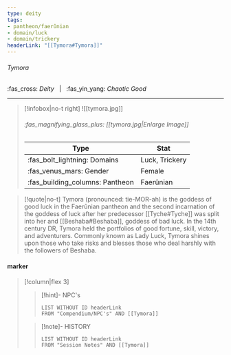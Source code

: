 ```yaml
---
type: deity
tags:
- pantheon/faerûnian
- domain/luck
- domain/trickery
headerLink: "[[Tymora#Tymora]]"
---
```


###### Tymora
<span class="sub2">:fas_cross: *Deity* &nbsp; | &nbsp; :fas_yin_yang: *Chaotic Good*</span>
___

> [!infobox|no-t right]
> ![[tymora.jpg]]
> ###### :fas_magnifying_glass_plus:  [[tymora.jpg|Enlarge Image]]
> | Type | Stat |
> | ---- | ---- |
> | :fas_bolt_lightning: Domains | Luck, Trickery |
> | :fas_venus_mars: Gender | Female |
> | :fas_building_columns: Pantheon | Faerûnian |

> [!quote|no-t]
>Tymora (pronounced: tie-MOR-ah) is the goddess of good luck in the Faerûnian pantheon and the second incarnation of the goddess of luck after her predecessor [[Tyche#Tyche]] was split into her and [[Beshaba#Beshaba]], goddess of bad luck. In the 14th century DR, Tymora held the portfolios of good fortune, skill, victory, and adventurers. Commonly known as Lady Luck, Tymora shines upon those who take risks and blesses those who deal harshly with the followers of Beshaba.

#### marker
> [!column|flex 3]
>> [!hint]-  NPC's
>>```dataview
>>LIST WITHOUT ID headerLink
>>FROM "Compendium/NPC's" AND [[Tymora]] 
>
>>[!note]- HISTORY
>>```dataview
>>LIST WITHOUT ID headerLink
>>FROM "Session Notes" AND [[Tymora]]